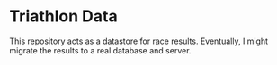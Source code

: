 # Triathlon Data

This repository acts as a datastore for race results. Eventually, I might migrate the results to a real database and server.